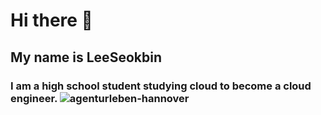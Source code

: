 # Hi there 👋
## My name is LeeSeokbin

### I am a high school student studying cloud to become a cloud engineer. ![agenturleben-hannover](https://github.com/LeeSeokBln/LeeSeokbln/assets/101256150/dbacbaa4-977e-4bf3-aca5-68770644b302)



